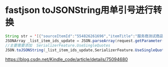 # fastjson toJSONString用单引号进行转换

```java
String str = '[{"sourceItemId":"554826261696","itemTitle":"服务商测试商品不发货","itemCount":"1","itemCountMax":""},{"sourceItemId":"554864314455","itemTitle":"测试店铺不发货","itemCount":"1","itemCountMax":""}]';
JSONArray _list_item_ids_update = JSON.parseArray(request.getParameter("_list_item_ids"));
//主要需要添加  SerializerFeature.UseSingleQuotes
JSON.toJSONString(_list_item_ids_update,SerializerFeature.UseSingleQuotes);
```





https://blog.csdn.net/Kindle_code/article/details/75094680